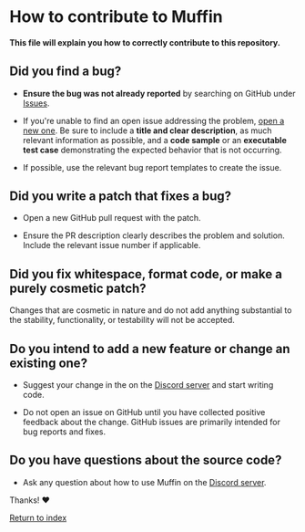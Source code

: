 # How to contribute to Muffin
#### This file will explain you how to correctly contribute to this repository.

## **Did you find a bug?**

* **Ensure the bug was not already reported** by searching on GitHub under [Issues](https://github.com/Tegnio/muffin/issues).

* If you're unable to find an open issue addressing the problem, [open a new one](https://github.com/Tegnio/muffin/issues/new). Be sure to include a **title and clear description**, as much relevant information as possible, and a **code sample** or an **executable test case** demonstrating the expected behavior that is not occurring.

* If possible, use the relevant bug report templates to create the issue.

## **Did you write a patch that fixes a bug?**

* Open a new GitHub pull request with the patch.

* Ensure the PR description clearly describes the problem and solution. Include the relevant issue number if applicable.

## **Did you fix whitespace, format code, or make a purely cosmetic patch?**

Changes that are cosmetic in nature and do not add anything substantial to the stability, functionality, or testability will not be accepted.

## **Do you intend to add a new feature or change an existing one?**

* Suggest your change in the on the [Discord server](https://discord.gg/zgdffUdxSj) and start writing code.

* Do not open an issue on GitHub until you have collected positive feedback about the change. GitHub issues are primarily intended for bug reports and fixes.

## **Do you have questions about the source code?**

* Ask any question about how to use Muffin on the [Discord server](https://discord.gg/zgdffUdxSj).

Thanks! :heart:

[Return to index](README.md)